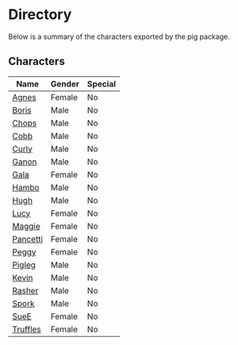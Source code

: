 # Directory
Below is a summary of the characters exported by the pig package.
## Characters
|Name|Gender|Special|
|---|---|---|
|[Agnes](./character/pig/agnes.go)|Female|No|
|[Boris](./character/pig/boris.go)|Male|No|
|[Chops](./character/pig/chops.go)|Male|No|
|[Cobb](./character/pig/cobb.go)|Male|No|
|[Curly](./character/pig/curly.go)|Male|No|
|[Ganon](./character/pig/ganon.go)|Male|No|
|[Gala](./character/pig/gala.go)|Female|No|
|[Hambo](./character/pig/hambo.go)|Male|No|
|[Hugh](./character/pig/hugh.go)|Male|No|
|[Lucy](./character/pig/lucy.go)|Female|No|
|[Maggie](./character/pig/maggie.go)|Female|No|
|[Pancetti](./character/pig/pancetti.go)|Female|No|
|[Peggy](./character/pig/peggy.go)|Female|No|
|[Pigleg](./character/pig/pigleg.go)|Male|No|
|[Kevin](./character/pig/kevin.go)|Male|No|
|[Rasher](./character/pig/rasher.go)|Male|No|
|[Spork](./character/pig/spork.go)|Male|No|
|[SueE](./character/pig/suee.go)|Female|No|
|[Truffles](./character/pig/truffles.go)|Female|No|
